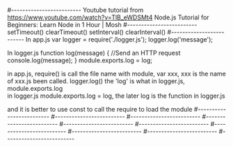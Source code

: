 #-------------------------
Youtube tutorial from https://www.youtube.com/watch?v=TlB_eWDSMt4
Node.js Tutorial for Beginners: Learn Node in 1 Hour | Mosh
#-------------------------
setTimeout()
clearTimeout()
setInterval()
clearInterval()
#-------------------------
In app.js
var logger = require('./logger.js');
logger.log('message');

In logger.js
function log(message) {
    //Send an HTTP request
    console.log(message);
}
module.exports.log = log;

in app.js, require() is call the file name with module, var xxx, xxx is the name of xxx.js been called.
            logger.log()   the 'log' is what in logger.js, module.exports.log  
in logger.js
    module.exports.log = log, the later log is the function in logger.js


and it is better to use const  to call the require to load the module
#-------------------------
#-------------------------
#-------------------------
#-------------------------
#-------------------------
#-------------------------
#-------------------------
#-------------------------
#-------------------------
#-------------------------